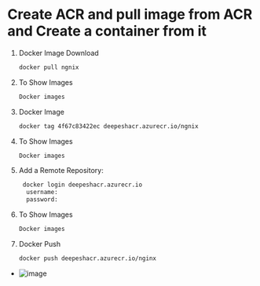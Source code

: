 # Create ACR and pull image from ACR and Create a container from it

1. Docker Image Download
   ```bash
   docker pull ngnix
   ```

2. To Show Images
   ```bash
   Docker images
   ```

3. Docker Image
   ```bash
   docker tag 4f67c83422ec deepeshacr.azurecr.io/ngnix
   ```

4. To Show Images
   ```bash
   Docker images
   ```

5. Add a Remote Repository:
   ```bash
    docker login deepeshacr.azurecr.io
     username:
     password: 
   ```
6. To Show Images
   ```bash
   Docker images
   ```

   
7. Docker Push
   ```bash
   docker push deepeshacr.azurecr.io/nginx
   ```
- ![image](https://github.com/deepeshmlgupta/CSI/assets/108192513/87748991-5003-4efa-bd6c-4551f3c76acd)
